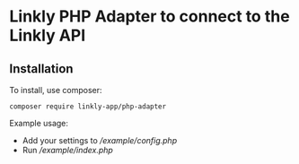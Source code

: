 # Linkly PHP Adapter to connect to the Linkly API
## Installation

To install, use composer:

```
composer require linkly-app/php-adapter
```

Example usage:

- Add your settings to _/example/config.php_
- Run _/example/index.php_